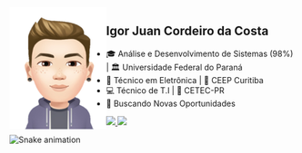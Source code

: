 <img align="left" src="https://github.com/igorjuancc/igorjuancc/blob/main/imagens/avatar.png" width="170vw" height="215vh" />

## Igor Juan Cordeiro da Costa

- 🎓 Análise e Desenvolvimento de Sistemas (98%) | 🏛️ Universidade Federal do Paraná 
- 🔌 Técnico em Eletrônica | 🏫 CEEP Curitiba
- 💻 Técnico de T.I | 🐧 CETEC-PR
- 🔎 Buscando Novas Oportunidades

<a href="https://br.linkedin.com/in/igor-juan-cordeiro-da-costa-2b4a77101" target="_blank"> <img src="https://img.shields.io/badge/LinkedIn-0077B5?style=for-the-badge&logo=linkedin&logoColor=white" target="_blank"> </a>
<a href="https://www.facebook.com/igorjuan.cordeirodacosta" target="_blank"> <img src="https://img.shields.io/badge/Facebook-1877F2?style=for-the-badge&logo=facebook&logoColor=white" target="_blank"> </a>

![Snake animation](https://github.com/igorjuancc/igorjuancc/blob/output/github-contribution-grid-snake.svg)
